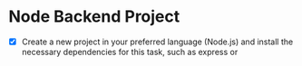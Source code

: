 # Node Backend Project 
- [x] Create a new project in your preferred language (Node.js) and install the necessary dependencies for this task, such as express or
